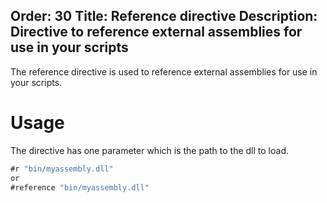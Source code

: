 Order: 30
Title: Reference directive
Description: Directive to reference external assemblies for use in your scripts
---

The reference directive is used to reference external assemblies for use in your scripts.

# Usage

The directive has one parameter which is the path to the dll to load.

```csharp
#r "bin/myassembly.dll"
or
#reference "bin/myassembly.dll"
```
